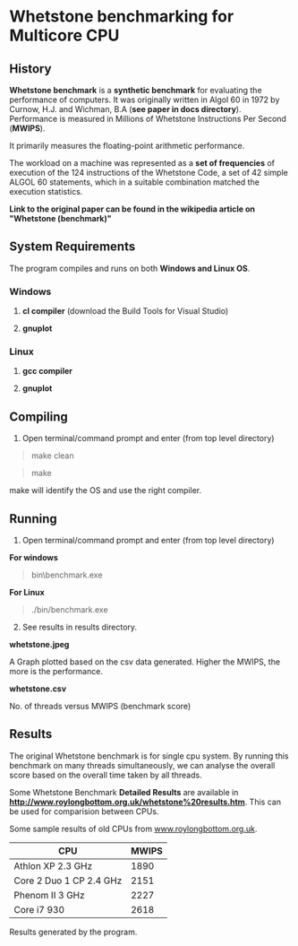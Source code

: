 
# Whetstone benchmarking for Multicore CPU

  

## History

**Whetstone benchmark** is a **synthetic benchmark** for evaluating the performance of computers. It was originally written in Algol 60 in 1972 by Curnow, H.J. and Wichman, B.A (**see paper in docs directory**). Performance is measured in Millions of Whetstone Instructions Per Second (**MWIPS**).

  

It primarily measures the floating-point arithmetic performance.

The workload on a machine was represented as a **set of frequencies** of execution of the 124 instructions of the Whetstone Code, a set of 42 simple ALGOL 60 statements, which in a suitable combination matched the execution statistics.

  

**Link to the original paper can be found in the wikipedia article on "Whetstone (benchmark)"**

  

## System Requirements

The program compiles and runs on both **Windows and Linux OS**.

### Windows

1.  **cl compiler** (download the Build Tools for Visual Studio)

2.  **gnuplot**

### Linux

1.  **gcc compiler**

2.  **gnuplot**

  

## Compiling

1. Open terminal/command prompt and enter (from top level directory)

> make clean

> make

  

make will identify the OS and use the right compiler.

  

## Running

1. Open terminal/command prompt and enter (from top level directory)

**For windows**

> bin\benchmark.exe

**For Linux**

> ./bin/benchmark.exe

2. See results in results directory.

**whetstone.jpeg**

A Graph plotted based on the csv data generated. Higher the MWIPS, the more is the performance.

**whetstone.csv**

No. of threads versus MWIPS (benchmark score)

## Results

The original Whetstone benchmark is for single cpu system. By running this benchmark on many threads simultaneously, we can analyse the overall score based on the overall time taken by all threads.

Some Whetstone Benchmark **Detailed Results** are available in **http://www.roylongbottom.org.uk/whetstone%20results.htm**. This can be used for comparision between CPUs.

Some sample results of old CPUs from www.roylongbottom.org.uk.

| CPU										| MWIPS
|---------------------------------|-------------------|
| Athlon XP 2.3 GHz              |   1890   |
| Core 2 Duo 1 CP 2.4 GHz  |  2151   |
| Phenom II 3 GHz                 |  2227   |
| Core i7 930 	                        | 2618     |

Results generated by the program.
